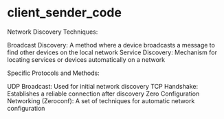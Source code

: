 # client_sender_code

Network Discovery Techniques:


Broadcast Discovery: A method where a device broadcasts a message to find other devices on the local network
Service Discovery: Mechanism for locating services or devices automatically on a network


Specific Protocols and Methods:


UDP Broadcast: Used for initial network discovery
TCP Handshake: Establishes a reliable connection after discovery
Zero Configuration Networking (Zeroconf): A set of techniques for automatic network configuration